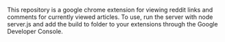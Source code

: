 This repository is a google chrome extension for viewing reddit links and comments for currently viewed articles.  To use, run the server with node server.js and add the build to folder to your extensions through the Google Developer Console.
